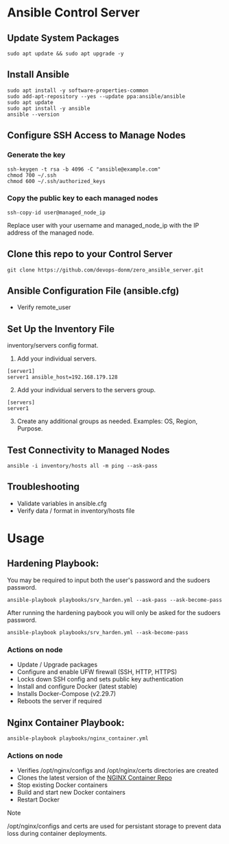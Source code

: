 # Ansible Control Server

## Update System Packages
```
sudo apt update && sudo apt upgrade -y
```

## Install Ansible
```
sudo apt install -y software-properties-common
sudo add-apt-repository --yes --update ppa:ansible/ansible
sudo apt update
sudo apt install -y ansible
ansible --version
```

## Configure SSH Access to Manage Nodes

### Generate the key
```
ssh-keygen -t rsa -b 4096 -C "ansible@example.com"
chmod 700 ~/.ssh
chmod 600 ~/.ssh/authorized_keys
```

### Copy the public key to each managed nodes
```
ssh-copy-id user@managed_node_ip
```
Replace user with your username and managed_node_ip with the IP address of the managed node.

## Clone this repo to your Control Server
```
git clone https://github.com/devops-donm/zero_ansible_server.git
```

## Ansible Configuration File (ansible.cfg)
- Verify remote_user

## Set Up the Inventory File
inventory/servers config format.

1. Add your individual servers.
```
[server1]
server1 ansible_host=192.168.179.128
```

2. Add your individual servers to the servers group.
```
[servers]
server1
```

3. Create any additional groups as needed. Examples: OS, Region, Purpose.

## Test Connectivity to Managed Nodes
```
ansible -i inventory/hosts all -m ping --ask-pass
```

## Troubleshooting
- Validate variables in ansible.cfg
- Verify data / format in inventory/hosts file

# Usage
## Hardening Playbook:
You may be required to input both the user's password and the sudoers password.

`ansible-playbook playbooks/srv_harden.yml --ask-pass --ask-become-pass`

After running the hardening paybook you will only be asked for the sudoers password.

`ansible-playbook playbooks/srv_harden.yml --ask-become-pass`

### Actions on node
- Update / Upgrade packages
- Configure and enable UFW firewall (SSH, HTTP, HTTPS)
- Locks down SSH config and sets public key authentication
- Install and configure Docker (latest stable)
- Installs Docker-Compose (v2.29.7)
- Reboots the server if required

## Nginx Container Playbook:

`ansible-playbook playbooks/nginx_container.yml`

### Actions on node
- Verifies /opt/nginx/configs and /opt/nginx/certs directories are created
- Clones the latest version of the [NGINX Container Repo](https://github.com/devops-donm/nginx_container)
- Stop existing Docker containers
- Build and start new Docker containers
- Restart Docker

> [!NOTE]
> /opt/nginx/configs and certs are used for persistant storage to prevent data loss during container deployments.